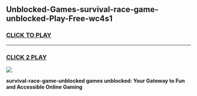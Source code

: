 
## Unblocked-Games-survival-race-game-unblocked-Play-Free-wc4s1
<h3>
<a href="https://premium76.site?title=survival-race-game-unblocked&ref=17A">CLICK TO PLAY</a></h3>
<hr>

<h3>
<a href="https://premium76.site?title=survival-race-game-unblocked&ref=17A">CLICK 2 PLAY</a>
  
</h3>

<a href="https://premium76.site?title=survival-race-game-unblocked&ref=17A"><img src="https://clearcache.store/games.png"></a>


**survival-race-game-unblocked games unblocked: Your Gateway to Fun and Accessible Online Gaming**
